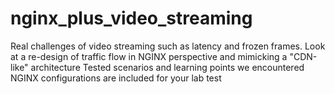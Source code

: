 # nginx_plus_video_streaming
Real challenges of video streaming such as latency and frozen frames. Look at a re-design of traffic flow in NGINX perspective and mimicking a "CDN-like" architecture Tested scenarios and learning points we encountered NGINX configurations are included for your lab test
